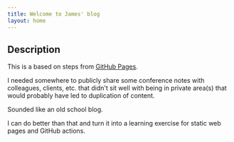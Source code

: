 ```yaml
---
title: Welcome to James' blog
layout: home
---
```


## Description

This is a based on steps from [GitHub Pages](https://github.com/skills/github-pages/tree/main).

I needed somewhere to publicly share some conference notes with colleagues, clients, etc. that didn't sit well with being in private area(s) that would probably have led to duplication of content.

Sounded like an old school blog.

I can do better than that and turn it into a learning exercise for static web pages and GitHub actions.
